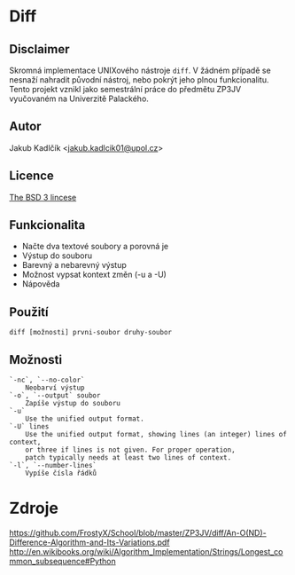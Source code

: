 # Diff
## Disclaimer
Skromná implementace UNIXového nástroje `diff`. V žádném případě se nesnaží nahradit původní nástroj, nebo pokrýt jeho plnou funkcionalitu. Tento projekt vznikl jako semestrální práce do předmětu ZP3JV vyučovaném na Univerzitě Palackého.

## Autor
Jakub Kadlčík &lt;[jakub.kadlcik01@upol.cz](mailto:jakub.kadlcik01@upol.cz)&gt;

## Licence
[The BSD 3 lincese](https://github.com/FrostyX/School/blob/master/LICENSE.md "The BSD 3-Clause License")

## Funkcionalita
- Načte dva textové soubory a porovná je
- Výstup do souboru
- Barevný a nebarevný výstup
- Možnost vypsat kontext změn (-u a -U)
- Nápověda

## Použití
	diff [možnosti] prvni-soubor druhy-soubor

## Možnosti
	`-nc`, `--no-color`
	    Neobarví výstup
	`-o`, `--output` soubor
	    Zapíše výstup do souboru
	`-u`
	    Use the unified output format.
	`-U` lines
	    Use the unified output format, showing lines (an integer) lines of context,
	    or three if lines is not given. For proper operation,
	    patch typically needs at least two lines of context.
	`-l`, `--number-lines`
	    Vypíše čísla řádků

# Zdroje
<https://github.com/FrostyX/School/blob/master/ZP3JV/diff/An-O(ND)-Difference-Algorithm-and-Its-Variations.pdf>
<http://en.wikibooks.org/wiki/Algorithm_Implementation/Strings/Longest_common_subsequence#Python>
